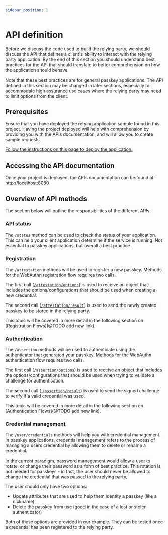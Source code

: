 ```yaml
---
sidebar_position: 1
---
```


# API definition

Before we discuss the code used to build the relying party, we should discuss the API that defines a client's ability to interact with the relying party application. By the end of this section you should understand best practices for the API that should translate to better comprehension on how the application should behave.

Note that these best practices are for general passkey applications. The API defined in this section may be changed in later sections, especially to accommodate high assurance use cases where the relying party may need to limit options from the client.

## Prerequisites

Ensure that you have deployed the relying application sample found in this project. Having the project deployed will help with comprehension by providing you with the APIs documentation, and will allow you to create sample requests.

[Follow the instructions on this page to deploy the application.](/docs/deploy)

## Accessing the API documentation

Once your project is deployed, the APIs documentation can be found at: [http://localhost:8080](http://localhost:8080)

## Overview of API methods

The section below will outline the responsibilities of the different APIs.

### API status

The `/status` method can be used to check the status of your application. This can help your client application determine if the service is running. Not essential to passkey applications, but overall a best practice

### Registration

The `/attestation` methods will be used to register a new passkey. Methods for the WebAuthn registration flow requires two calls.

The first call ([`/attestation/options`](http://localhost:8080/swagger-ui/index.html#/v1/serverPublicKeyCredentialCreationOptionsRequest)) is used to receive an object that includes the options/configurations that should be used when creating a new credential.

The second call ([`/attestation/result`](http://localhost:8080/swagger-ui/index.html#/v1/serverAuthenticatorAttestationResponse)) is used to send the newly created passkey to be stored in the relying party.

This topic will be covered in more detail in the following section on [Registration Flows](@TODO add new link).

### Authentication

The `/assertion` methods will be used to authenticate using the authenticator that generated your passkey. Methods for the WebAuthn authentication flow requires two calls.

The first call ([`/assertion/options`](http://localhost:8080/swagger-ui/index.html#/v1/serverPublicKeyCredentialGetOptionsRequest)) is used to receive an object that includes the options/configurations that should be used when trying to validate a challenge for authentication.

The second call ([ `/assertion/result`](http://localhost:8080/swagger-ui/index.html#/v1/serverAuthenticatorAssertionResponse)) is used to send the signed challenge to verify if a valid credential was used.

This topic will be covered in more detail in the following section on [Authentication Flows](@TODO add new link).

### Credential management

The `/user/credentials` methods will help you with credential management. In passkey applications, credential management refers to the process of managing a users credential by allowing them to delete or rename a credential.

In the current paradigm, password management would allow a user to rotate, or change their password as a form of best practice. This rotation is not needed for passkeys - in fact, the user should never be allowed to change the credential that was passed to the relying party,

The user should only have two options:

- Update attributes that are used to help them identity a passkey (like a nickname)
- Delete the passkey from use (good in the case of a lost or stolen authenticator)

Both of these options are provided in our example. They can be tested once a credential has been registered to the relying party.
